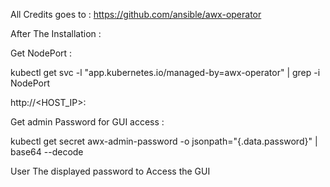 All Credits goes to : https://github.com/ansible/awx-operator

After The Installation :

Get NodePort :

kubectl get svc -l "app.kubernetes.io/managed-by=awx-operator" | grep -i NodePort

http://<HOST_IP>:<NodePort>

Get admin Password for GUI access :

kubectl get secret awx-admin-password -o jsonpath="{.data.password}" | base64 --decode

User The displayed password to Access the GUI